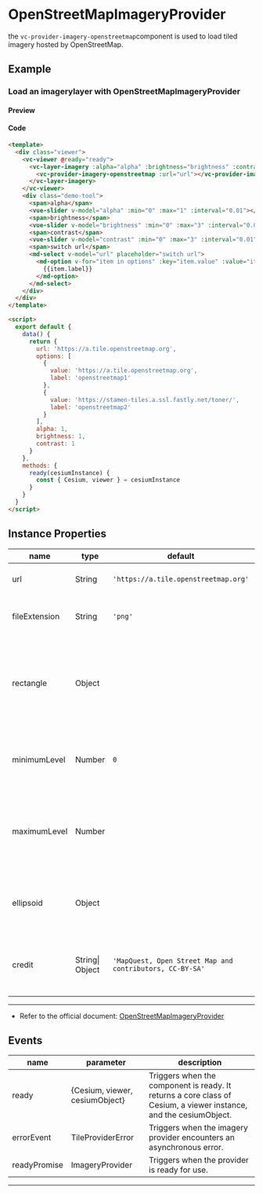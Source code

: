 # OpenStreetMapImageryProvider

the `vc-provider-imagery-openstreetmap`component is used to load tiled imagery hosted by OpenStreetMap.

## Example

### Load an imagerylayer with OpenStreetMapImageryProvider

#### Preview

<doc-preview>
  <template>
    <div class="viewer">
      <vc-viewer @ready="ready">
        <vc-layer-imagery :alpha="alpha" :brightness="brightness" :contrast="contrast">
          <vc-provider-imagery-openstreetmap :url="url"></vc-provider-imagery-openstreetmap>
        </vc-layer-imagery>
      </vc-viewer>
      <div class="demo-tool">
        <span>alpha</span>
        <vue-slider v-model="alpha" :min="0" :max="1" :interval="0.01"  ></vue-slider>
        <span>brightness</span>
        <vue-slider v-model="brightness" :min="0" :max="3" :interval="0.01"  ></vue-slider>
        <span>contrast</span>
        <vue-slider v-model="contrast" :min="0" :max="3" :interval="0.01"  ></vue-slider>
        <span>switch url</span>
        <md-select v-model="url" placeholder="switch url">
          <md-option
            v-for="item in options"
            :key="item.value"
            :value="item.value">
            {{item.label}}
          </md-option>
        </md-select>
      </div>
    </div>
  </template>

  <script>
    export default {
      data () {
        return {
          url: 'https://a.tile.openstreetmap.org',
          options: [{
            value: 'https://a.tile.openstreetmap.org',
            label: 'openstreetmap1'
          }, {
            value: 'https://stamen-tiles.a.ssl.fastly.net/toner/',
            label: 'openstreetmap2'
          }],
          alpha: 1,
          brightness: 1,
          contrast: 1
        }
      },
      methods: {
        ready (cesiumInstance) {
          const {Cesium, viewer} = cesiumInstance
        }
      }
    }
  </script>
</doc-preview>

#### Code

```html
<template>
  <div class="viewer">
    <vc-viewer @ready="ready">
      <vc-layer-imagery :alpha="alpha" :brightness="brightness" :contrast="contrast">
        <vc-provider-imagery-openstreetmap :url="url"></vc-provider-imagery-openstreetmap>
      </vc-layer-imagery>
    </vc-viewer>
    <div class="demo-tool">
      <span>alpha</span>
      <vue-slider v-model="alpha" :min="0" :max="1" :interval="0.01"></vue-slider>
      <span>brightness</span>
      <vue-slider v-model="brightness" :min="0" :max="3" :interval="0.01"></vue-slider>
      <span>contrast</span>
      <vue-slider v-model="contrast" :min="0" :max="3" :interval="0.01"></vue-slider>
      <span>switch url</span>
      <md-select v-model="url" placeholder="switch url">
        <md-option v-for="item in options" :key="item.value" :value="item.value">
          {{item.label}}
        </md-option>
      </md-select>
    </div>
  </div>
</template>

<script>
  export default {
    data() {
      return {
        url: 'https://a.tile.openstreetmap.org',
        options: [
          {
            value: 'https://a.tile.openstreetmap.org',
            label: 'openstreetmap1'
          },
          {
            value: 'https://stamen-tiles.a.ssl.fastly.net/toner/',
            label: 'openstreetmap2'
          }
        ],
        alpha: 1,
        brightness: 1,
        contrast: 1
      }
    },
    methods: {
      ready(cesiumInstance) {
        const { Cesium, viewer } = cesiumInstance
      }
    }
  }
</script>
```

## Instance Properties

<!-- prettier-ignore -->
| name | type | default | description |
| ------------- | ------ | ------- | -------------- |
| url | String | `'https://a.tile.openstreetmap.org'` | `optional`The OpenStreetMap server url. |
| fileExtension | String | `'png'` | `required`The file extension for images on the server. |
| rectangle | Object | | `optional` The rectangle of the layer. **structure: { west: number, south: number, east: number, north: number }** |
| minimumLevel | Number | `0` | `optional`The minimum level-of-detail supported by the imagery provider. |
| maximumLevel | Number | | `optional`The maximum level-of-detail supported by the imagery provider, or undefined if there is no limit. |
| ellipsoid | Object | | `optional`The ellipsoid. If not specified, the WGS84 ellipsoid is used. |
| credit | String\| Object | `'MapQuest, Open Street Map and contributors, CC-BY-SA'` | `optional`A credit for the data source, which is displayed on the canvas. |

---

- Refer to the official document: [OpenStreetMapImageryProvider](https://cesium.com/docs/cesiumjs-ref-doc/OpenStreetMapImageryProvider.html)

## Events

| name         | parameter                      | description                                                                                                       |
| ------------ | ------------------------------ | ----------------------------------------------------------------------------------------------------------------- |
| ready        | {Cesium, viewer, cesiumObject} | Triggers when the component is ready. It returns a core class of Cesium, a viewer instance, and the cesiumObject. |
| errorEvent   | TileProviderError              | Triggers when the imagery provider encounters an asynchronous error.                                              |
| readyPromise | ImageryProvider                | Triggers when the provider is ready for use.                                                                      |

---
